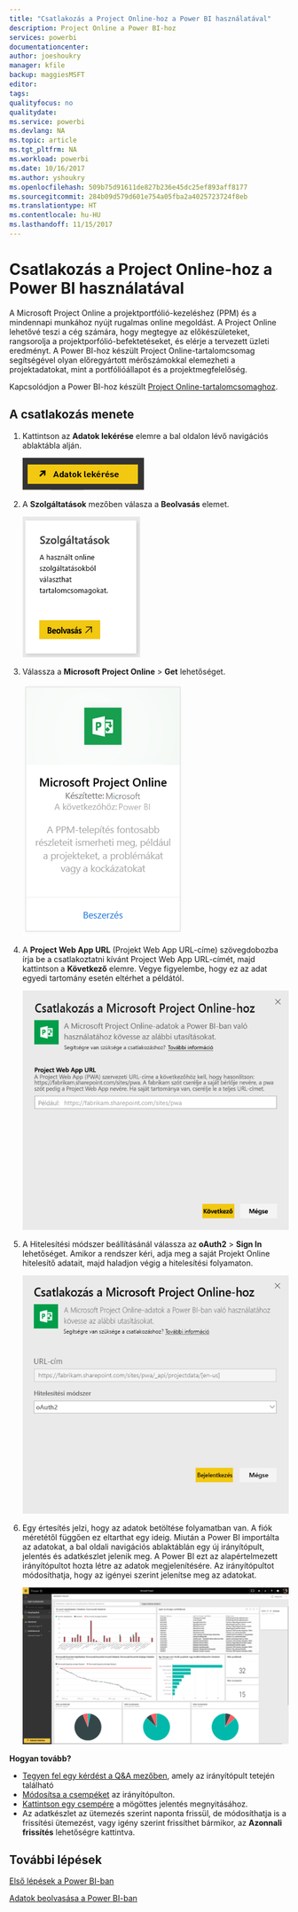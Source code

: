 ```yaml
---
title: "Csatlakozás a Project Online-hoz a Power BI használatával"
description: Project Online a Power BI-hoz
services: powerbi
documentationcenter: 
author: joeshoukry
manager: kfile
backup: maggiesMSFT
editor: 
tags: 
qualityfocus: no
qualitydate: 
ms.service: powerbi
ms.devlang: NA
ms.topic: article
ms.tgt_pltfrm: NA
ms.workload: powerbi
ms.date: 10/16/2017
ms.author: yshoukry
ms.openlocfilehash: 509b75d91611de827b236e45dc25ef893aff8177
ms.sourcegitcommit: 284b09d579d601e754a05fba2a4025723724f8eb
ms.translationtype: HT
ms.contentlocale: hu-HU
ms.lasthandoff: 11/15/2017
---
```

# <a name="connect-to-project-online-with-power-bi"></a>Csatlakozás a Project Online-hoz a Power BI használatával
A Microsoft Project Online a projektportfólió-kezeléshez (PPM) és a mindennapi munkához nyújt rugalmas online megoldást. A Project Online lehetővé teszi a cég számára, hogy megtegye az előkészületeket, rangsorolja a projektporfólió-befektetéseket, és elérje a tervezett üzleti eredményt. A Power BI-hoz készült Project Online-tartalomcsomag segítségével olyan előregyártott mérőszámokkal elemezheti a projektadatokat, mint a portfólióállapot és a projektmegfelelőség.

Kapcsolódjon a Power BI-hoz készült [Project Online-tartalomcsomaghoz](https://app.powerbi.com/getdata/services/project-online).

## <a name="how-to-connect"></a>A csatlakozás menete
1. Kattintson az **Adatok lekérése** elemre a bal oldalon lévő navigációs ablaktábla alján.
   
    ![](media/service-connect-to-project-online/getdata.png)
2. A **Szolgáltatások** mezőben válasza a **Beolvasás** elemet.
   
   ![](media/service-connect-to-project-online/services.png)
3. Válassza a **Microsoft Project Online** \> **Get** lehetőséget.
   
   ![](media/service-connect-to-project-online/mproject.png)
4. A **Project Web App URL** (Projekt Web App URL-címe) szövegdobozba írja be a csatlakoztatni kívánt Project Web App URL-címét, majd kattintson a **Következő** elemre. Vegye figyelembe, hogy ez az adat egyedi tartomány esetén eltérhet a példától.
   
    ![](media/service-connect-to-project-online/params.png)
5. A Hitelesítési módszer beállításánál válassza az **oAuth2** \> **Sign In** lehetőséget. Amikor a rendszer kéri, adja meg a saját Projekt Online hitelesítő adatait, majd haladjon végig a hitelesítési folyamaton.
   
    ![](media/service-connect-to-project-online/creds.png)
6. Egy értesítés jelzi, hogy az adatok betöltése folyamatban van. A fiók méretétől függően ez eltarthat egy ideig. Miután a Power BI importálta az adatokat, a bal oldali navigációs ablaktáblán egy új irányítópult, jelentés és adatkészlet jelenik meg. A Power BI ezt az alapértelmezett irányítópultot hozta létre az adatok megjelenítésére. Az irányítópultot módosíthatja, hogy az igényei szerint jelenítse meg az adatokat.
   
   ![](media/service-connect-to-project-online/dashboard2.png)

**Hogyan tovább?**

* [Tegyen fel egy kérdést a Q&A mezőben](service-q-and-a.md), amely az irányítópult tetején található
* [Módosítsa a csempéket](service-dashboard-edit-tile.md) az irányítópulton.
* [Kattintson egy csempére](service-dashboard-tiles.md) a mögöttes jelentés megnyitásához.
* Az adatkészlet az ütemezés szerint naponta frissül, de módosíthatja is a frissítési ütemezést, vagy igény szerint frissíthet bármikor, az **Azonnali frissítés** lehetőségre kattintva.

## <a name="next-steps"></a>További lépések
[Első lépések a Power BI-ban](service-get-started.md)

[Adatok beolvasása a Power BI-ban](service-get-data.md)

